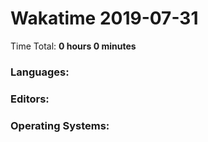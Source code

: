 # Wakatime 2019-07-31

Time Total: **0 hours 0 minutes**

### Languages:

### Editors:

### Operating Systems:

